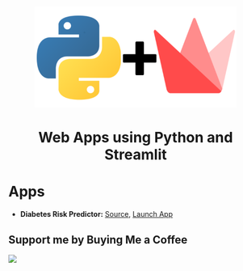 <p align="center">
<a href="https://www.github.com/amirhessam88/python-streamlit-apps/">
  <img src="https://raw.githubusercontent.com/amirhessam88/python-streamlit-apps/master/assets/design/header.png" width="400"></img></a>
</p>

<h1 align="center">
    Web Apps using Python and Streamlit
</h1>


# Apps
- **Diabetes Risk Predictor:** [Source](apps/diabetes-risk-predictor/), [Launch App](apps/diabetes-risk-predictor/)



## Support me by Buying Me a Coffee

<a href="https://www.buymeacoffee.com/amirhessam"><img src="https://img.buymeacoffee.com/button-api/?text=Buy me a coffee&emoji=&slug=amirhessam&button_colour=5F7FFF&font_colour=ffffff&font_family=Cookie&outline_colour=000000&coffee_colour=FFDD00"></a>
